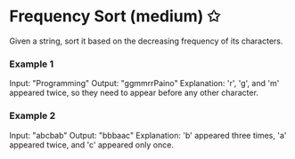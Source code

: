 # Frequency Sort (medium) ✩

Given a string, sort it based on the decreasing frequency of its characters.

### Example 1
Input: "Programming"
Output: "ggmmrrPaino"
Explanation: 'r', 'g', and 'm' appeared twice, so they need to appear before any other character.

### Example 2
Input: "abcbab"
Output: "bbbaac"
Explanation: 'b' appeared three times, 'a' appeared twice, and 'c' appeared only once.

